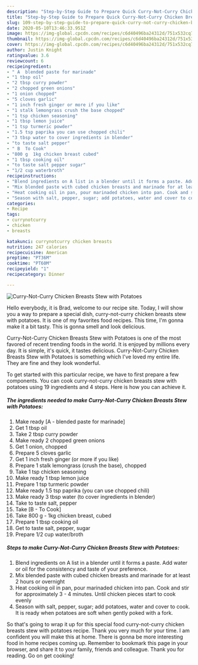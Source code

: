 ```yaml
---
description: "Step-by-Step Guide to Prepare Quick Curry-Not-Curry Chicken Breasts Stew with Potatoes"
title: "Step-by-Step Guide to Prepare Quick Curry-Not-Curry Chicken Breasts Stew with Potatoes"
slug: 109-step-by-step-guide-to-prepare-quick-curry-not-curry-chicken-breasts-stew-with-potatoes
date: 2020-05-10T13:46:33.951Z
image: https://img-global.cpcdn.com/recipes/c6d40496ba24312d/751x532cq70/curry-not-curry-chicken-breasts-stew-with-potatoes-recipe-main-photo.jpg
thumbnail: https://img-global.cpcdn.com/recipes/c6d40496ba24312d/751x532cq70/curry-not-curry-chicken-breasts-stew-with-potatoes-recipe-main-photo.jpg
cover: https://img-global.cpcdn.com/recipes/c6d40496ba24312d/751x532cq70/curry-not-curry-chicken-breasts-stew-with-potatoes-recipe-main-photo.jpg
author: Justin Knight
ratingvalue: 3.6
reviewcount: 6
recipeingredient:
- " A  blended paste for marinade"
- "1 tbsp oil"
- "2 tbsp curry powder"
- "2 chopped green onions"
- "1 onion chopped"
- "5 cloves garlic"
- "1 inch fresh ginger or more if you like"
- "1 stalk lemongrass crush the base chopped"
- "1 tsp chicken seasoning"
- "1 tbsp lemon juice"
- "1 tsp turmeric powder"
- "1.5 tsp paprika you can use chopped chili"
- "3 tbsp water to cover ingredients in blender"
- "to taste salt pepper"
- " B  To Cook"
- "800 g  1kg chicken breast cubed"
- "1 tbsp cooking oil"
- "to taste salt pepper sugar"
- "1/2 cup waterbroth"
recipeinstructions:
- "Blend ingredients on A list in a blender until it forms a paste. Add water or oil for the consistency and taste of your preference."
- "Mix blended paste with cubed chicken breasts and marinade for at least 2 hours or overnight"
- "Heat cooking oil in pan, pour marinaded chicken into pan. Cook and stir for approximately 3 - 4 minutes. Until chicken pieces start to cook evenly"
- "Season with salt, pepper, sugar; add potatoes, water and cover to cook. It is ready when potatoes are soft when gently poked with a fork."
categories:
- Recipe
tags:
- currynotcurry
- chicken
- breasts

katakunci: currynotcurry chicken breasts 
nutrition: 247 calories
recipecuisine: American
preptime: "PT36M"
cooktime: "PT60M"
recipeyield: "1"
recipecategory: Dinner

---
```



![Curry-Not-Curry Chicken Breasts Stew with Potatoes](https://img-global.cpcdn.com/recipes/c6d40496ba24312d/751x532cq70/curry-not-curry-chicken-breasts-stew-with-potatoes-recipe-main-photo.jpg)

Hello everybody, it is Brad, welcome to our recipe site. Today, I will show you a way to prepare a special dish, curry-not-curry chicken breasts stew with potatoes. It is one of my favorites food recipes. This time, I'm gonna make it a bit tasty. This is gonna smell and look delicious.



Curry-Not-Curry Chicken Breasts Stew with Potatoes is one of the most favored of recent trending foods in the world. It is enjoyed by millions every day. It is simple, it's quick, it tastes delicious. Curry-Not-Curry Chicken Breasts Stew with Potatoes is something which I've loved my entire life. They are fine and they look wonderful.


To get started with this particular recipe, we have to first prepare a few components. You can cook curry-not-curry chicken breasts stew with potatoes using 19 ingredients and 4 steps. Here is how you can achieve it.

<!--inarticleads1-->

##### The ingredients needed to make Curry-Not-Curry Chicken Breasts Stew with Potatoes:

1. Make ready  [A - blended paste for marinade]
1. Get 1 tbsp oil
1. Take 2 tbsp curry powder
1. Make ready 2 chopped green onions
1. Get 1 onion, chopped
1. Prepare 5 cloves garlic
1. Get 1 inch fresh ginger (or more if you like)
1. Prepare 1 stalk lemongrass (crush the base), chopped
1. Take 1 tsp chicken seasoning
1. Make ready 1 tbsp lemon juice
1. Prepare 1 tsp turmeric powder
1. Make ready 1.5 tsp paprika (you can use chopped chili)
1. Make ready 3 tbsp water (to cover ingredients in blender)
1. Take to taste salt, pepper
1. Take  [B - To Cook]
1. Take 800 g - 1kg chicken breast, cubed
1. Prepare 1 tbsp cooking oil
1. Get to taste salt, pepper, sugar
1. Prepare 1/2 cup water/broth




<!--inarticleads2-->

##### Steps to make Curry-Not-Curry Chicken Breasts Stew with Potatoes:

1. Blend ingredients on A list in a blender until it forms a paste. Add water or oil for the consistency and taste of your preference.
1. Mix blended paste with cubed chicken breasts and marinade for at least 2 hours or overnight
1. Heat cooking oil in pan, pour marinaded chicken into pan. Cook and stir for approximately 3 - 4 minutes. Until chicken pieces start to cook evenly
1. Season with salt, pepper, sugar; add potatoes, water and cover to cook. It is ready when potatoes are soft when gently poked with a fork.




So that's going to wrap it up for this special food curry-not-curry chicken breasts stew with potatoes recipe. Thank you very much for your time. I am confident you will make this at home. There is gonna be more interesting food in home recipes coming up. Remember to bookmark this page in your browser, and share it to your family, friends and colleague. Thank you for reading. Go on get cooking!
